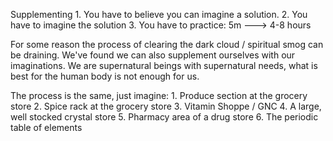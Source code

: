 Supplementing
    1. You have to believe you can imagine a solution. 
    2. You have to imagine the solution
    3. You have to practice: 5m ---> 4-8 hours

For some reason the process of clearing the dark cloud / spiritual smog can be draining. We've found we can also supplement ourselves with our imaginations.  We are supernatural beings with supernatural needs, what is best for the human body is not enough for us. 

The process is the same, just imagine: 
    1. Produce section at the grocery store
    2. Spice rack at the grocery store 
    3. Vitamin Shoppe / GNC 
    4. A large, well stocked crystal store 
    5. Pharmacy area of a drug store 
    6. The periodic table of elements
